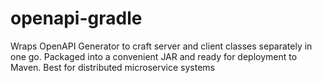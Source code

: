 # openapi-gradle
Wraps OpenAPI Generator to craft server and client classes separately in one go. Packaged into a convenient JAR and ready for deployment to Maven. Best for distributed microservice systems
